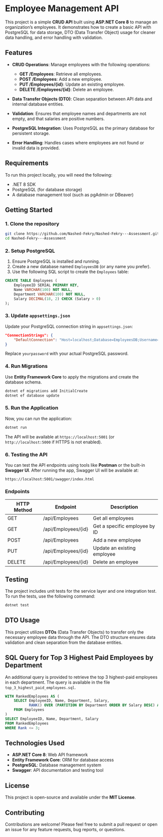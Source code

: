 # Employee Management API

This project is a simple **CRUD API** built using **ASP.NET Core 8** to manage an organization’s employees. It demonstrates how to create a basic API with PostgreSQL for data storage, DTO (Data Transfer Object) usage for cleaner data handling, and error handling with validation.

## Features

- **CRUD Operations**: Manage employees with the following operations:
  - **GET /Employees**: Retrieve all employees.
  - **POST /Employees**: Add a new employee.
  - **PUT /Employees/{id}**: Update an existing employee.
  - **DELETE /Employees/{id}**: Delete an employee.
  
- **Data Transfer Objects (DTO)**: Clean separation between API data and internal database entities.
  
- **Validation**: Ensures that employee names and departments are not empty, and that salaries are positive numbers.
  
- **PostgreSQL Integration**: Uses PostgreSQL as the primary database for persistent storage.
  
- **Error Handling**: Handles cases where employees are not found or invalid data is provided.

## Requirements

To run this project locally, you will need the following:
- .NET 8 SDK
- PostgreSQL (for database storage)
- A database management tool (such as pgAdmin or DBeaver)

## Getting Started

### 1. Clone the repository
```bash
git clone https://github.com/Nashed-Fekry/Nashed-Fekry---Assessment.git
cd Nashed-Fekry---Assessment
```

### 2. Setup PostgreSQL
1. Ensure PostgreSQL is installed and running.
2. Create a new database named `EmployeesDB` (or any name you prefer).
3. Use the following SQL script to create the `Employees` table:

```sql
CREATE TABLE Employees (
    EmployeeID SERIAL PRIMARY KEY,
    Name VARCHAR(100) NOT NULL,
    Department VARCHAR(100) NOT NULL,
    Salary DECIMAL(18, 2) CHECK (Salary > 0)
);
```

### 3. Update `appsettings.json`
Update your PostgreSQL connection string in `appsettings.json`:

```json
"ConnectionStrings": {
    "DefaultConnection": "Host=localhost;Database=EmployeesDB;Username=postgres;Password=yourpassword"
}
```

Replace `yourpassword` with your actual PostgreSQL password.

### 4. Run Migrations
Use **Entity Framework Core** to apply the migrations and create the database schema.

```bash
dotnet ef migrations add InitialCreate
dotnet ef database update
```

### 5. Run the Application
Now, you can run the application:

```bash
dotnet run
```

The API will be available at `https://localhost:5001` (or `http://localhost:5000` if HTTPS is not enabled).

### 6. Testing the API
You can test the API endpoints using tools like **Postman** or the built-in **Swagger UI**. After running the app, Swagger UI will be available at:

```
https://localhost:5001/swagger/index.html
```

### Endpoints

| HTTP Method | Endpoint                | Description                  |
|-------------|-------------------------|------------------------------|
| GET         | /api/Employees           | Get all employees             |
| GET         | /api/Employees/{id}      | Get a specific employee by ID |
| POST        | /api/Employees           | Add a new employee            |
| PUT         | /api/Employees/{id}      | Update an existing employee   |
| DELETE      | /api/Employees/{id}      | Delete an employee            |

## Testing

The project includes unit tests for the service layer and one integration test. To run the tests, use the following command:

```bash
dotnet test
```

## DTO Usage

This project utilizes **DTOs** (Data Transfer Objects) to transfer only the necessary employee data through the API. The DTO structure ensures data validation and clean separation from the database entities.

## SQL Query for Top 3 Highest Paid Employees by Department

An additional query is provided to retrieve the top 3 highest-paid employees in each department. The query is available in the file `top_3_highest_paid_employees.sql`.

```sql
WITH RankedEmployees AS (
    SELECT EmployeeID, Name, Department, Salary,
           RANK() OVER (PARTITION BY Department ORDER BY Salary DESC) AS Rank
    FROM Employees
)
SELECT EmployeeID, Name, Department, Salary
FROM RankedEmployees
WHERE Rank <= 3;
```

## Technologies Used

- **ASP.NET Core 8**: Web API framework
- **Entity Framework Core**: ORM for database access
- **PostgreSQL**: Database management system
- **Swagger**: API documentation and testing tool

## License

This project is open-source and available under the **MIT License**.

## Contributing

Contributions are welcome! Please feel free to submit a pull request or open an issue for any feature requests, bug reports, or questions.

